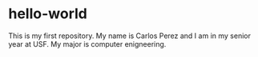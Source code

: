 # hello-world
This is my first repository. 
My name is Carlos Perez and I am in my senior year at USF. My major is computer enigneering.
